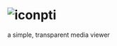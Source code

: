 # <img src="https://raw.githubusercontent.com/torcado194/opti/master/icon_small-dark.png" alt="icon"/>pti

a simple, transparent media viewer

